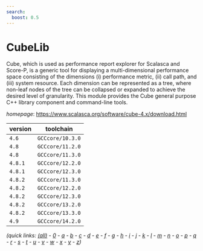 ```yaml
---
search:
  boost: 0.5
---
```

# CubeLib

Cube, which is used as performance report explorer for Scalasca and Score-P,  is a generic tool for displaying a multi-dimensional performance space  consisting of the dimensions (i) performance metric, (ii) call path, and  (iii) system resource. Each dimension can be represented as a tree, where  non-leaf nodes of the tree can be collapsed or expanded to achieve the  desired level of granularity.   This module provides the Cube general purpose C++ library component and  command-line tools.

*homepage*: <https://www.scalasca.org/software/cube-4.x/download.html>

version | toolchain
--------|----------
``4.6`` | ``GCCcore/10.3.0``
``4.8`` | ``GCCcore/11.2.0``
``4.8`` | ``GCCcore/11.3.0``
``4.8.1`` | ``GCCcore/12.2.0``
``4.8.1`` | ``GCCcore/12.3.0``
``4.8.2`` | ``GCCcore/11.3.0``
``4.8.2`` | ``GCCcore/12.2.0``
``4.8.2`` | ``GCCcore/12.3.0``
``4.8.2`` | ``GCCcore/13.2.0``
``4.8.2`` | ``GCCcore/13.3.0``
``4.9`` | ``GCCcore/14.2.0``


*(quick links: [(all)](../index.md) - [0](../0/index.md) - [a](../a/index.md) - [b](../b/index.md) - [c](../c/index.md) - [d](../d/index.md) - [e](../e/index.md) - [f](../f/index.md) - [g](../g/index.md) - [h](../h/index.md) - [i](../i/index.md) - [j](../j/index.md) - [k](../k/index.md) - [l](../l/index.md) - [m](../m/index.md) - [n](../n/index.md) - [o](../o/index.md) - [p](../p/index.md) - [q](../q/index.md) - [r](../r/index.md) - [s](../s/index.md) - [t](../t/index.md) - [u](../u/index.md) - [v](../v/index.md) - [w](../w/index.md) - [x](../x/index.md) - [y](../y/index.md) - [z](../z/index.md))*

